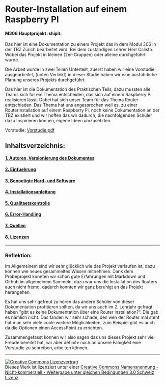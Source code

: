 # Router-Installation auf einem Raspberry PI
#### M306 Hauptprojekt :shipit:

Das hier ist eine Dokumentation zu einem Projekt das in dem Modul 306 in der TBZ Zürich bearbeitet wird. Bei dem zuständigen Lehrer Herr Calisto. Wobei das Projekt in 	kleinen (2er-Gruppen) oder alleine durchgeführt wurde. 

Die Arbeit wurde in zwei Teilen Unterteilt, zuerst haben wir eine Vorstudie ausgearbeitet, (unten Verlinkt) in dieser Studie haben wir eine ausführliche Planung unseres Projekts durchgeführt.

Das hier ist die Dokumentation des Praktischen Teils, dazu mussten alle Teams sich für ein Thema entscheiden, das sich auf einem Raspberry Pi realisieren lässt. Dabei 	hat sich unser Team  für das Thema Router enttschieden. 
Das Thema hat uns angesprochen weil es, zu einer Routerinstallation auf einem Raspberry Pi, noch keine Dokumentation an der TBZ existiert und wir hoffen das wir dadurch, die nachfolgenden Schüler dazu Inspirieren können, eigene Ideen umzusetzten. 

Vorstudie: [Vorstudie.pdf](https://github.com/FalcKat/WS_Router/files/7416091/Vorstudie.pdf)

## Inhaltsverzeichnis:

#### [1. Autoren, Versionierung des Dokumentes](M306Router/Autoren.md "1. Autoren, Versionierung des Dokumentes ")

#### [2. Einfuehrung](M306Router/Einfuehrung.md "2. Einfuehrung ")

#### [3. Benoetigte Hard- und Software](M306Router/Hardware.md  "3. Benoetigte Hard- und Software" )
	
#### [4. Installationsanleitung](M306Router/Installationsanleitung.md "4. Installationsanleitung")

#### [5. Qualitaetskontrolle](M306Router/Qualitaetskontrolle.md "5. Qualitaetskontrolle")

#### [6. Error-Handling](M306Router/Error-Handling.md  "6. Error-Handling ")

#### [7. Quellen](M306Router/Quellen.md "7. Quellen")

#### [8. Lizenzen](M306Router/Lizenz.md "8. Lizenzen" )
 

-----
### Reflektion: 
Im Allgemeinem sind wir sehr glücklich wie das Projekt verlaufen ist, dazu können wie neues gesammeltes Wissen mitnehmen. Dank dem Probeprojekt konnten wir schon gute Erfahrungen mit Markdown und Github im allgemeinem Sammeln, dazu war uns die Installation des Routers auch nicht fremd, dadurch konnten wir ganz beruhigt an das Projekt herangehen. 

Es hat uns sehr gefreut zu hören das andere Schüler von dieser Dokumentation profitieren sollten, da wir uns auch im 2. Lehrjahr gefragt haben "gibt es keine Dokumentation über eine Router installation?". Die gab es nämlich nicht. Das fanden wir sehr schade, den wen der Router mal steht hat man sehr viele coole weitere Möglichkeiten, zum Beispiel gibt es auch da die Optionen einen AccessPoint zu errichten. 

Zusammengefasst können wir also sagen das uns dieses Projekt sehr viel Freude bereitet hat, wir aber definitv noch an unsere Fähigkeit eine Vorstudie zu schreiben, arbeiten können. 
- - -

<a rel="license" href="http://creativecommons.org/licenses/by-nc-sa/3.0/ch/"><img alt="Creative Commons Lizenzvertrag" style="border-width:0" src="https://i.creativecommons.org/l/by-nc-sa/3.0/ch/88x31.png" /></a><br />Dieses Werk ist lizenziert unter einer <a rel="license" href="http://creativecommons.org/licenses/by-nc-sa/3.0/ch/">Creative Commons Namensnennung - Nicht-kommerziell - Weitergabe unter gleichen Bedingungen 3.0 Schweiz Lizenz</a>
